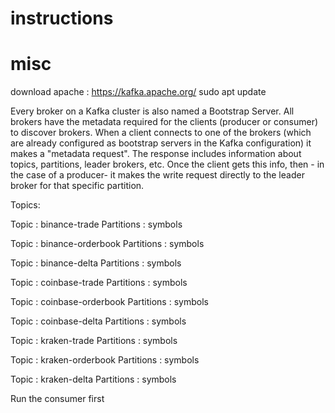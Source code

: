 




# instructions




# misc

download apache : https://kafka.apache.org/
sudo apt update

Every broker on a Kafka cluster is also named a Bootstrap Server. All brokers have the metadata required for the clients (producer or consumer) to discover brokers. When a client connects to one of the brokers (which are already configured as bootstrap servers in the Kafka configuration) it makes a "metadata request". The response includes information about topics, partitions, leader brokers, etc. Once the client gets this info, then - in the case of a producer- it makes the write request directly to the leader broker for that specific partition.



Topics:

Topic : binance-trade
Partitions : symbols

Topic : binance-orderbook
Partitions : symbols

Topic : binance-delta
Partitions : symbols

Topic : coinbase-trade
Partitions : symbols

Topic : coinbase-orderbook
Partitions : symbols

Topic : coinbase-delta
Partitions : symbols

Topic : kraken-trade
Partitions : symbols

Topic : kraken-orderbook
Partitions : symbols

Topic : kraken-delta
Partitions : symbols



Run the consumer first 